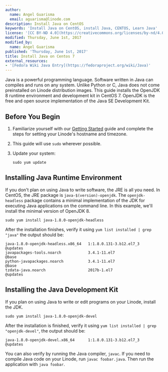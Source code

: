 ```yaml
---
author:
  name: Angel Guarisma
  email: aguarisma@linode.com
description: Install Java on CentOS
keywords: 'Install Java on CentOS, install Java, CENTOS, Learn Java'
license: '[CC BY-ND 4.0](https://creativecommons.org/licenses/by-nd/4.0)'
modified: Thursday, June 1st, 2017
modified_by:
  name: Angel Guarisma
published: 'Thursday, June 1st, 2017'
title: Install Java on Centos 7
external_resources:
- '[Fedora Wiki Java Entry](https://fedoraproject.org/wiki/Java)'
---
```


Java is a powerful programming language. Software written in Java can compiles and runs on any system. Unlike Python or C, Java does not come preinstalled on Linode distribution images. This guide installs the OpenJDK 8 runtime environment and development kit in CentOS 7. OpenJDK is the free and open source implementation of the Java SE Development Kit.

## Before You Begin

1.  Familiarize yourself with our [Getting Started](/docs/getting-started) guide and complete the steps for setting your Linode's hostname and timezone.

2.  This guide will use `sudo` wherever possible. 

3.  Update your system:

		sudo yum update

## Installing Java Runtime Environment

If you don't plan on using Java to write software, the JRE is all you need. In CentOS, the JRE package is `java-$(version)-openjdk`. The `openjdk-headless` package contains a minimal implementation of the JDK for executing Java applications on the command line. In this example, we'll install the  minimal version of OpenJDK 8.
	
	sudo yum install java-1.8.0-openjdk-headless
	
After the installation finishes, verify it using `yum list installed | grep "java"` the output should be:
	
	java-1.8.0-openjdk-headless.x86_64   1:1.8.0.131-3.b12.el7_3           @updates
    javapackages-tools.noarch            3.4.1-11.el7                      @base
    python-javapackages.noarch           3.4.1-11.el7                      @base
    tzdata-java.noarch                   2017b-1.el7                       @updates
	
## Installing the Java Development Kit

If you plan on using Java to write or edit programs on your Linode, install the JDK.

	sudo yum install java-1.8.0-openjdk-devel

After the installation is finished, verify it using `yum list installed | grep "openjdk-devel"`, the output should be: 
	
	java-1.8.0-openjdk-devel.x86_64      1:1.8.0.131-3.b12.el7_3           @updates
	
You can also verify by running the Java compiler, `javac`. If you need to compile Java code on your Linode, run `javac foobar.java`. Then run the application with `java foobar`.
